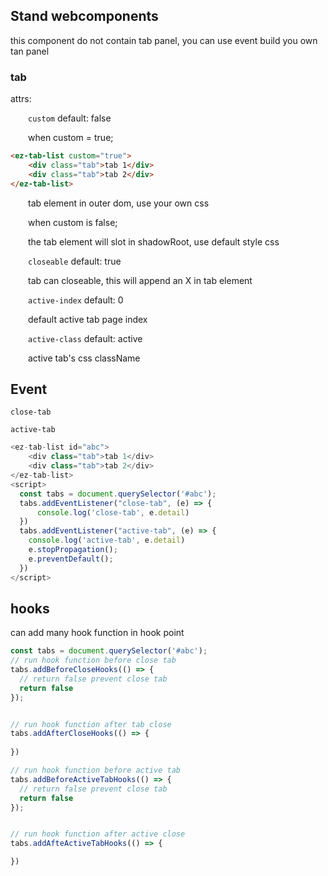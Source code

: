 ## Stand webcomponents

this component do not contain tab panel, you can use event build you own tan panel

### tab
attrs:

&emsp;&emsp;`custom` default: false


&emsp;&emsp;when custom = true;
```html
<ez-tab-list custom="true">
    <div class="tab">tab 1</div>
    <div class="tab">tab 2</div>
</ez-tab-list>
```
&emsp;&emsp;tab element in outer dom, use your own css

&emsp;&emsp;when custom is false;

&emsp;&emsp;the tab element will slot in shadowRoot, use default style css

&emsp;&emsp;`closeable` default: true

&emsp;&emsp;tab can closeable, this will append an X in tab element

&emsp;&emsp;`active-index` default: 0

&emsp;&emsp;default active tab page index

&emsp;&emsp;`active-class` default: active

&emsp;&emsp;active tab's css className

## Event
`close-tab` 

`active-tab`

```javascript
<ez-tab-list id="abc">
    <div class="tab">tab 1</div>
    <div class="tab">tab 2</div>
</ez-tab-list>
<script>
  const tabs = document.querySelector('#abc');
  tabs.addEventListener("close-tab", (e) => {
      console.log('close-tab', e.detail)
  })
  tabs.addEventListener("active-tab", (e) => {
    console.log('active-tab', e.detail)
    e.stopPropagation();
    e.preventDefault();
  })
</script>
```

## hooks
can add many hook function in hook point
```javascript
const tabs = document.querySelector('#abc');
// run hook function before close tab
tabs.addBeforeCloseHooks(() => {
  // return false prevent close tab
  return false
});


// run hook function after tab close
tabs.addAfterCloseHooks(() => {
  
})

// run hook function before active tab
tabs.addBeforeActiveTabHooks(() => {
  // return false prevent close tab
  return false
});


// run hook function after active close
tabs.addAfteActiveTabHooks(() => {

})

```
